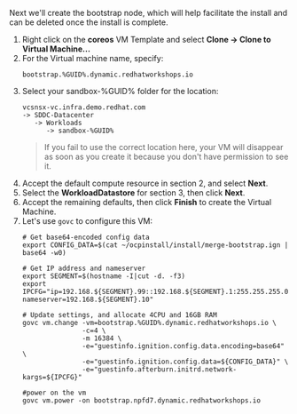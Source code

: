 Next we'll create the bootstrap node, which will help facilitate the install and can be deleted once the install is complete.

1. Right click on the **coreos** VM Template and select **Clone -> Clone to Virtual Machine...**
2. For the Virtual machine name, specify:
   ```copy
   bootstrap.%GUID%.dynamic.redhatworkshops.io
   ```
3. Select your sandbox-%GUID% folder for the location:
   ```
   vcsnsx-vc.infra.demo.redhat.com
   -> SDDC-Datacenter
      -> Workloads
         -> sandbox-%GUID%
   ```
   > If you fail to use the correct location here, your VM will disappear as soon as you create it because you don't have permission to see it.
4. Accept the default compute resource in section 2, and select **Next**.
5. Select the **WorkloadDatastore** for section 3, then click **Next**.
6. Accept the remaining defaults, then click **Finish** to create the Virtual Machine.
7. Let's use `govc` to configure this VM:
   ```execute
   # Get base64-encoded config data
   export CONFIG_DATA=$(cat ~/ocpinstall/install/merge-bootstrap.ign | base64 -w0)

   # Get IP address and nameserver
   export SEGMENT=$(hostname -I|cut -d. -f3)
   export IPCFG="ip=192.168.${SEGMENT}.99::192.168.${SEGMENT}.1:255.255.255.0:::none nameserver=192.168.${SEGMENT}.10"

   # Update settings, and allocate 4CPU and 16GB RAM
   govc vm.change -vm=bootstrap.%GUID%.dynamic.redhatworkshops.io \
                  -c=4 \
                  -m 16384 \
                  -e="guestinfo.ignition.config.data.encoding=base64" \
                  -e="guestinfo.ignition.config.data=${CONFIG_DATA}" \
                  -e="guestinfo.afterburn.initrd.network-kargs=${IPCFG}"
   
   #power on the vm
   govc vm.power -on bootstrap.npfd7.dynamic.redhatworkshops.io
   ```

